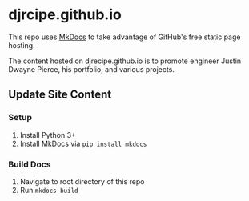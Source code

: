 # djrcipe.github.io
This repo uses [MkDocs](https://www.mkdocs.org/) to take advantage of GitHub's free static page hosting.

The content hosted on djrecipe.github.io is to promote engineer Justin Dwayne Pierce, his portfolio, and various projects.

## Update Site  Content
### Setup

1. Install Python 3+
2. Install MkDocs via `pip install mkdocs`

### Build Docs

1. Navigate to root directory of this repo
2. Run `mkdocs build`
